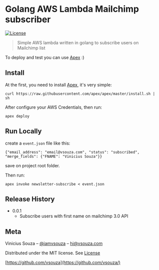 # Golang AWS Lambda Mailchimp subscriber

[![License][license-image]][license-url]

> Simple AWS lambda written in golang to subscribe users on Mailchimp list

To deploy and test you can use [Apex](https://github.com/apex) :)

## Install

At the first, you need to install [Apex](https://github.com/apex), it's very simple:

`curl https://raw.githubusercontent.com/apex/apex/master/install.sh | sh`

After configure your AWS Credentials, then run:

`apex deploy`

## Run Locally

create a `event.json` file like this:

```
{"email_address": "email@vsouza.com", "status": "subscribed", "merge_fields": {"FNAME": "Vinicius Souza"}}
```

save on project root folder.

Then run:

`apex invoke newsletter-subscribe < event.json`

## Release History

* 0.0.1
    * Subscribe users with first name on mailchimp 3.0 API

## Meta

Vinicius Souza – [@iamvsouza](https://twitter.com/iamvsouza) – hi@vsouza.com

Distributed under the MIT license. See [License](http://vsouza.mit-license.org/)

[https://github.com/vsouza](https://github.com/vsouza/)

[license-image]: https://img.shields.io/badge/License-MIT-blue.svg
[license-url]: LICENSE
